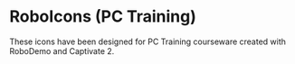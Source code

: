 RoboIcons (PC Training)
==============
These icons have been designed for PC Training courseware created with RoboDemo and Captivate 2.